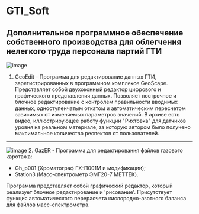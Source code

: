# GTI_Soft
Дополнительное программное обеспечение собственного производства для облегчения нелегкого труда персонала партий ГТИ
---
![image](https://user-images.githubusercontent.com/67252356/225868751-e62233c2-4e73-47a6-9e1e-58c9111a72c4.png)
1. GeoEdit - Программа для редактирование данных ГТИ, зарегистрированных в программном комплексе GeoScape. Представляет собой двухоконный редактор цифрового и графического представления данных. Позволяет построчное и блочное редактирование с контролем правильности вводимых данных, одноступенчатым откатом и автоматическим пересчетом зависимых от изменяемых параметров значений.
В архиве есть видео, иллюстрирующее работу функции "Рихтовка" для датчиков уровня на реальном материале, за которую автором было получено максимальное количество респектов от пользователей.
---

![image](https://user-images.githubusercontent.com/67252356/225871222-1289b836-d1ea-4f7f-86b9-bba03cec8968.png)
2. GazER - Программа для редактирования файлов газового каротажа: 
- Gh_p001 (Хроматограф ГХ-П001М и модификации);
- Station3 (Масс-спектрометр ЭМГ20-7 МЕТТЕК).

Программа представляет собой графический редактор, который реализует блочное редактирование и 'рисование'. Присутствует функция автоматического перерасчета кислородно-азотного баланса для файлов масс-спектрометра.
